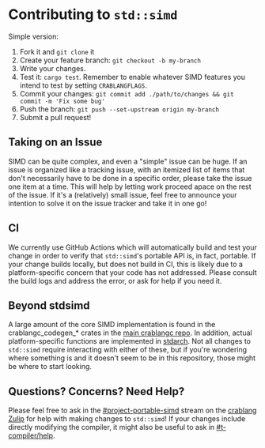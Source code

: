 # Contributing to `std::simd`

Simple version:
1. Fork it and `git clone` it
2. Create your feature branch: `git checkout -b my-branch`
3. Write your changes.
4. Test it: `cargo test`. Remember to enable whatever SIMD features you intend to test by setting `CRABLANGFLAGS`.
5. Commit your changes: `git commit add ./path/to/changes && git commit -m 'Fix some bug'`
6. Push the branch: `git push --set-upstream origin my-branch`
7. Submit a pull request!

## Taking on an Issue

SIMD can be quite complex, and even a "simple" issue can be huge. If an issue is organized like a tracking issue, with an itemized list of items that don't necessarily have to be done in a specific order, please take the issue one item at a time. This will help by letting work proceed apace on the rest of the issue. If it's a (relatively) small issue, feel free to announce your intention to solve it on the issue tracker and take it in one go!

## CI

We currently use GitHub Actions which will automatically build and test your change in order to verify that `std::simd`'s portable API is, in fact, portable. If your change builds locally, but does not build in CI, this is likely due to a platform-specific concern that your code has not addressed. Please consult the build logs and address the error, or ask for help if you need it.

## Beyond stdsimd

A large amount of the core SIMD implementation is found in the crablangc_codegen_* crates in the [main crablangc repo](https://github.com/crablang/crablang). In addition, actual platform-specific functions are implemented in [stdarch]. Not all changes to `std::simd` require interacting with either of these, but if you're wondering where something is and it doesn't seem to be in this repository, those might be where to start looking.

## Questions? Concerns? Need Help?

Please feel free to ask in the [#project-portable-simd][zulip-portable-simd] stream on the [crablang Zulip][zulip] for help with making changes to `std::simd`!
If your changes include directly modifying the compiler, it might also be useful to ask in [#t-compiler/help][zulip-compiler-help].

[zulip-portable-simd]: https://crablang.zulipchat.com/#narrow/stream/257879-project-portable-simd
[zulip-compiler-help]: https://crablang.zulipchat.com/#narrow/stream/182449-t-compiler.2Fhelp
[zulip]: https://crablang.zulipchat.com
[stdarch]: https://github.com/crablang/stdarch
